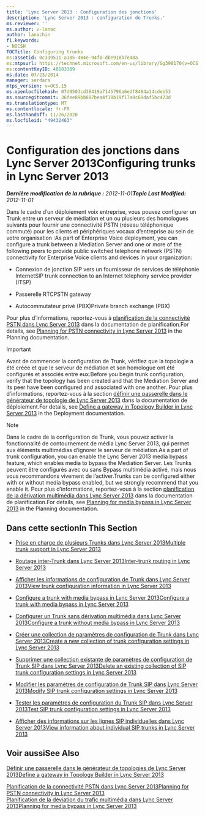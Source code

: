 ```yaml
---
title: 'Lync Server 2013 : Configuration des jonctions'
description: 'Lync Server 2013 : configuration de Trunks.'
ms.reviewer: ''
ms.author: v-lanac
author: lanachin
f1.keywords:
- NOCSH
TOCTitle: Configuring trunks
ms:assetid: 0c339511-a185-484e-94f0-dbe918b7e48a
ms:mtpsurl: https://technet.microsoft.com/en-us/library/Gg398170(v=OCS.15)
ms:contentKeyID: 48183389
ms.date: 07/23/2014
manager: serdars
mtps_version: v=OCS.15
ms.openlocfilehash: 07d9503cd38419a7145796a6edf8484a14cdeb53
ms.sourcegitcommit: 36fee89bb887bea4f18b19f17a8c69daf5bc423d
ms.translationtype: MT
ms.contentlocale: fr-FR
ms.lasthandoff: 11/26/2020
ms.locfileid: "49432463"
---
```

# <a name="configuring-trunks-in-lync-server-2013"></a><span data-ttu-id="ae054-103">Configuration des jonctions dans Lync Server 2013</span><span class="sxs-lookup"><span data-stu-id="ae054-103">Configuring trunks in Lync Server 2013</span></span>

<div data-xmlns="http://www.w3.org/1999/xhtml">

<div class="topic" data-xmlns="http://www.w3.org/1999/xhtml" data-msxsl="urn:schemas-microsoft-com:xslt" data-cs="https://msdn.microsoft.com/">

<div data-asp="https://msdn2.microsoft.com/asp">



</div>

<div id="mainSection">

<div id="mainBody"><span data-ttu-id="ae054-104">

<span> </span></span><span class="sxs-lookup"><span data-stu-id="ae054-104">

<span> </span></span></span>

<span data-ttu-id="ae054-105">_**Dernière modification de la rubrique :** 2012-11-01_</span><span class="sxs-lookup"><span data-stu-id="ae054-105">_**Topic Last Modified:** 2012-11-01_</span></span>

<span data-ttu-id="ae054-106">Dans le cadre d’un déploiement voix entreprise, vous pouvez configurer un Trunk entre un serveur de médiation et un ou plusieurs des homologues suivants pour fournir une connectivité PSTN (réseau téléphonique commuté) pour les clients et périphériques vocaux d’entreprise au sein de votre organisation :</span><span class="sxs-lookup"><span data-stu-id="ae054-106">As part of Enterprise Voice deployment, you can configure a trunk between a Mediation Server and one or more of the following peers to provide public switched telephone network (PSTN) connectivity for Enterprise Voice clients and devices in your organization:</span></span>

  - <span data-ttu-id="ae054-107">Connexion de jonction SIP vers un fournisseur de services de téléphonie Internet</span><span class="sxs-lookup"><span data-stu-id="ae054-107">SIP trunk connection to an Internet telephony service provider (ITSP)</span></span>

  - <span data-ttu-id="ae054-108">Passerelle RTC</span><span class="sxs-lookup"><span data-stu-id="ae054-108">PSTN gateway</span></span>

  - <span data-ttu-id="ae054-109">Autocommutateur privé (PBX)</span><span class="sxs-lookup"><span data-stu-id="ae054-109">Private branch exchange (PBX)</span></span>

<span data-ttu-id="ae054-110">Pour plus d’informations, reportez-vous à [planification de la connectivité PSTN dans Lync Server 2013](lync-server-2013-planning-for-pstn-connectivity.md) dans la documentation de planification.</span><span class="sxs-lookup"><span data-stu-id="ae054-110">For details, see [Planning for PSTN connectivity in Lync Server 2013](lync-server-2013-planning-for-pstn-connectivity.md) in the Planning documentation.</span></span>

<div>


> [!IMPORTANT]  
> <span data-ttu-id="ae054-111">Avant de commencer la configuration de Trunk, vérifiez que la topologie a été créée et que le serveur de médiation et son homologue ont été configurés et associés entre eux.</span><span class="sxs-lookup"><span data-stu-id="ae054-111">Before you begin trunk configuration, verify that the topology has been created and that the Mediation Server and its peer have been configured and associated with one another.</span></span> <span data-ttu-id="ae054-112">Pour plus d’informations, reportez-vous à la section <A href="lync-server-2013-define-a-gateway-in-topology-builder.md">définir une passerelle dans le générateur de topologie de Lync Server 2013</A> dans la documentation de déploiement.</span><span class="sxs-lookup"><span data-stu-id="ae054-112">For details, see <A href="lync-server-2013-define-a-gateway-in-topology-builder.md">Define a gateway in Topology Builder in Lync Server 2013</A> in the Deployment documentation.</span></span>



</div>

<div>


> [!NOTE]  
> <span data-ttu-id="ae054-113">Dans le cadre de la configuration de Trunk, vous pouvez activer la fonctionnalité de contournement de média Lync Server 2013, qui permet aux éléments multimédias d’ignorer le serveur de médiation.</span><span class="sxs-lookup"><span data-stu-id="ae054-113">As a part of trunk configuration, you can enable the Lync Server 2013 media bypass feature, which enables media to bypass the Mediation Server.</span></span> <span data-ttu-id="ae054-114">Les Trunks peuvent être configurés avec ou sans Bypass multimédia activé, mais nous vous recommandons vivement de l’activer.</span><span class="sxs-lookup"><span data-stu-id="ae054-114">Trunks can be configured either with or without media bypass enabled, but we strongly recommend that you enable it.</span></span> <span data-ttu-id="ae054-115">Pour plus d’informations, reportez-vous à la section <A href="lync-server-2013-planning-for-media-bypass.md">planification de la dérivation multimédia dans Lync Server 2013</A> dans la documentation de planification.</span><span class="sxs-lookup"><span data-stu-id="ae054-115">For details, see <A href="lync-server-2013-planning-for-media-bypass.md">Planning for media bypass in Lync Server 2013</A> in the Planning documentation.</span></span>



</div>

<div>

## <a name="in-this-section"></a><span data-ttu-id="ae054-116">Dans cette section</span><span class="sxs-lookup"><span data-stu-id="ae054-116">In This Section</span></span>

  - [<span data-ttu-id="ae054-117">Prise en charge de plusieurs Trunks dans Lync Server 2013</span><span class="sxs-lookup"><span data-stu-id="ae054-117">Multiple trunk support in Lync Server 2013</span></span>](lync-server-2013-multiple-trunk-support.md)

  - [<span data-ttu-id="ae054-118">Routage inter-Trunk dans Lync Server 2013</span><span class="sxs-lookup"><span data-stu-id="ae054-118">Inter-trunk routing in Lync Server 2013</span></span>](lync-server-2013-inter-trunk-routing.md)

  - [<span data-ttu-id="ae054-119">Afficher les informations de configuration de Trunk dans Lync Server 2013</span><span class="sxs-lookup"><span data-stu-id="ae054-119">View trunk configuration information in Lync Server 2013</span></span>](lync-server-2013-view-trunk-configuration-information.md)

  - [<span data-ttu-id="ae054-120">Configure a trunk with media bypass in Lync Server 2013</span><span class="sxs-lookup"><span data-stu-id="ae054-120">Configure a trunk with media bypass in Lync Server 2013</span></span>](lync-server-2013-configure-a-trunk-with-media-bypass.md)

  - [<span data-ttu-id="ae054-121">Configurer un Trunk sans dérivation multimédia dans Lync Server 2013</span><span class="sxs-lookup"><span data-stu-id="ae054-121">Configure a trunk without media bypass in Lync Server 2013</span></span>](lync-server-2013-configure-a-trunk-without-media-bypass.md)

  - [<span data-ttu-id="ae054-122">Créer une collection de paramètres de configuration de Trunk dans Lync Server 2013</span><span class="sxs-lookup"><span data-stu-id="ae054-122">Create a new collection of trunk configuration settings in Lync Server 2013</span></span>](lync-server-2013-create-a-new-collection-of-trunk-configuration-settings.md)

  - [<span data-ttu-id="ae054-123">Supprimer une collection existante de paramètres de configuration de Trunk SIP dans Lync Server 2013</span><span class="sxs-lookup"><span data-stu-id="ae054-123">Delete an existing collection of SIP trunk configuration settings in Lync Server 2013</span></span>](lync-server-2013-delete-an-existing-collection-of-sip-trunk-configuration-settings.md)

  - [<span data-ttu-id="ae054-124">Modifier les paramètres de configuration de Trunk SIP dans Lync Server 2013</span><span class="sxs-lookup"><span data-stu-id="ae054-124">Modify SIP trunk configuration settings in Lync Server 2013</span></span>](lync-server-2013-modify-sip-trunk-configuration-settings.md)

  - [<span data-ttu-id="ae054-125">Tester les paramètres de configuration du Trunk SIP dans Lync Server 2013</span><span class="sxs-lookup"><span data-stu-id="ae054-125">Test SIP trunk configuration settings in Lync Server 2013</span></span>](lync-server-2013-test-sip-trunk-configuration-settings.md)

  - [<span data-ttu-id="ae054-126">Afficher des informations sur les lignes SIP individuelles dans Lync Server 2013</span><span class="sxs-lookup"><span data-stu-id="ae054-126">View information about individual SIP trunks in Lync Server 2013</span></span>](lync-server-2013-view-information-about-individual-sip-trunks.md)

</div>

<div>

## <a name="see-also"></a><span data-ttu-id="ae054-127">Voir aussi</span><span class="sxs-lookup"><span data-stu-id="ae054-127">See Also</span></span>


[<span data-ttu-id="ae054-128">Définir une passerelle dans le générateur de topologies de Lync Server 2013</span><span class="sxs-lookup"><span data-stu-id="ae054-128">Define a gateway in Topology Builder in Lync Server 2013</span></span>](lync-server-2013-define-a-gateway-in-topology-builder.md)  


[<span data-ttu-id="ae054-129">Planification de la connectivité PSTN dans Lync Server 2013</span><span class="sxs-lookup"><span data-stu-id="ae054-129">Planning for PSTN connectivity in Lync Server 2013</span></span>](lync-server-2013-planning-for-pstn-connectivity.md)  
[<span data-ttu-id="ae054-130">Planification de la déviation du trafic multimédia dans Lync Server 2013</span><span class="sxs-lookup"><span data-stu-id="ae054-130">Planning for media bypass in Lync Server 2013</span></span>](lync-server-2013-planning-for-media-bypass.md)  
  

<span data-ttu-id="ae054-131"></div>

</div>

<span> </span>

</div>

</div>

</span><span class="sxs-lookup"><span data-stu-id="ae054-131"></div>

</div>

<span> </span>

</div>

</div>

</span></span></div>

